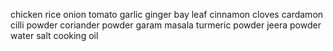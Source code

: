 chicken
rice
onion
tomato
garlic
ginger
bay leaf
cinnamon
cloves
cardamon
cilli powder
coriander powder
garam masala
turmeric powder
jeera powder
water
salt
cooking oil